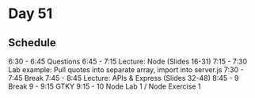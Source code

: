 # Day 51 
## Schedule
6:30 - 6:45   Questions
6:45 - 7:15   Lecture: Node (Slides 16-31)
7:15 - 7:30   Lab example: Pull quotes into separate array, import into server.js
7:30 - 7:45   Break
7:45 - 8:45   Lecture: APIs & Express (Slides 32-48)
8:45 - 9      Break
9    - 9:15   GTKY
9:15 - 10     Node Lab 1 / Node Exercise 1 

